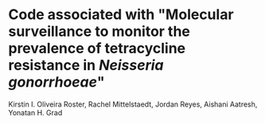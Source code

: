 # Code associated with "Molecular surveillance to monitor the prevalence of tetracycline resistance in *Neisseria gonorrhoeae*"
Kirstin I. Oliveira Roster, Rachel Mittelstaedt, Jordan Reyes, Aishani Aatresh, Yonatan H. Grad

